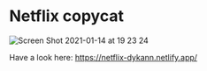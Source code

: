 # Netflix copycat

![Screen Shot 2021-01-14 at 19 23 24](https://user-images.githubusercontent.com/61904483/104641379-faac7500-56a9-11eb-914d-f18081622e01.png)

Have a look here: https://netflix-dykann.netlify.app/
